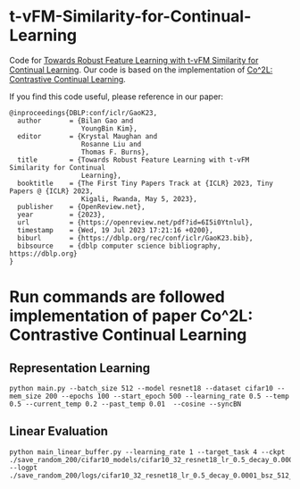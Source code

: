 # t-vFM-Similarity-for-Continual-Learning

Code for [Towards Robust Feature Learning with t-vFM Similarity for Continual Learning](https://arxiv.org/abs/2306.02335).
Our code is based on the implementation of [Co^2L: Contrastive Continual Learning](https://github.com/chaht01/Co2L).

If you find this code useful, please reference in our paper:
```
@inproceedings{DBLP:conf/iclr/GaoK23,
  author       = {Bilan Gao and
                  YoungBin Kim},
  editor       = {Krystal Maughan and
                  Rosanne Liu and
                  Thomas F. Burns},
  title        = {Towards Robust Feature Learning with t-vFM Similarity for Continual
                  Learning},
  booktitle    = {The First Tiny Papers Track at {ICLR} 2023, Tiny Papers @ {ICLR} 2023,
                  Kigali, Rwanda, May 5, 2023},
  publisher    = {OpenReview.net},
  year         = {2023},
  url          = {https://openreview.net/pdf?id=6I5i0Ytnlul},
  timestamp    = {Wed, 19 Jul 2023 17:21:16 +0200},
  biburl       = {https://dblp.org/rec/conf/iclr/GaoK23.bib},
  bibsource    = {dblp computer science bibliography, https://dblp.org}
}
```

# Run commands are followed implementation of paper Co^2L: Contrastive Continual Learning
## Representation Learning
```
python main.py --batch_size 512 --model resnet18 --dataset cifar10 --mem_size 200 --epochs 100 --start_epoch 500 --learning_rate 0.5 --temp 0.5 --current_temp 0.2 --past_temp 0.01  --cosine --syncBN
```

## Linear Evaluation
```
python main_linear_buffer.py --learning_rate 1 --target_task 4 --ckpt ./save_random_200/cifar10_models/cifar10_32_resnet18_lr_0.5_decay_0.0001_bsz_512_temp_0.5_momentum_1.000_trial_0_500_100_0.2_0.01_1.0_cosine_warm/ --logpt ./save_random_200/logs/cifar10_32_resnet18_lr_0.5_decay_0.0001_bsz_512_temp_0.5_momentum_1.000_trial_0_500_100_0.2_0.01_1.0_cosine_warm/
```
